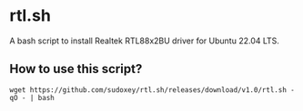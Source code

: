 # rtl.sh

A bash script to install Realtek RTL88x2BU driver for Ubuntu 22.04 LTS.

## How to use this script?

`wget https://github.com/sudoxey/rtl.sh/releases/download/v1.0/rtl.sh -qO - | bash`
